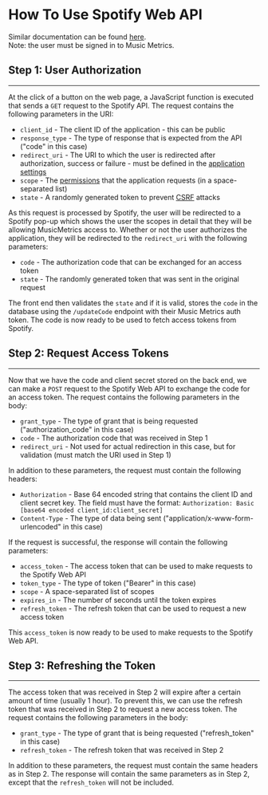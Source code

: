 # How To Use Spotify Web API
Similar documentation can be found [here](https://developer.spotify.com/documentation/general/guides/authorization/code-flow/).  
Note: the user must be signed in to Music Metrics.


## Step 1: User Authorization

---

At the click of a button on the web page, a JavaScript function is executed that sends a `GET` request to the
Spotify API. The request contains the following parameters in the URI:

  * `client_id` - The client ID of the application - this can be public
  * `response_type` - The type of response that is expected from the API ("code" in this case)
  * `redirect_uri` - The URI to which the user is redirected after authorization, success or failure - must be defined in the [application settings](https://developer.spotify.com/dashboard/applications)
  * `scope` - The [permissions](https://developer.spotify.com/documentation/general/guides/authorization/scopes/) that the application requests (in a space-separated list)
  * `state` - A randomly generated token to prevent [CSRF](https://en.wikipedia.org/wiki/Cross-site_request_forgery) attacks

As this request is processed by Spotify, the user will be redirected to a Spotify pop-up which shows the user the scopes
in detail that they will be allowing MusicMetrics access to. Whether or not the user authorizes the application, they will
be redirected to the `redirect_uri` with the following parameters:

  * `code` - The authorization code that can be exchanged for an access token
  * `state` - The randomly generated token that was sent in the original request

The front end then validates the `state` and if it is valid, stores the `code` in the database
using the `/updateCode` endpoint with their Music Metrics auth token. The code is now ready to be used to fetch
access tokens from Spotify.

## Step 2: Request Access Tokens

---

Now that we have the code and client secret stored on the back end, we can make a `POST` request to the Spotify Web API
to exchange the code for an access token. The request contains the following parameters in the body:

  * `grant_type` - The type of grant that is being requested ("authorization_code" in this case)
  * `code` - The authorization code that was received in Step 1
  * `redirect_uri` - Not used for actual redirection in this case, but for validation (must match the URI used in Step 1)

In addition to these parameters, the request must contain the following headers:

  * `Authorization` - Base 64 encoded string that contains the client ID and client secret key. The field must have the format: `Authorization: Basic [base64 encoded client_id:client_secret]`
  * `Content-Type` - The type of data being sent ("application/x-www-form-urlencoded" in this case)

If the request is successful, the response will contain the following parameters:

  * `access_token` - The access token that can be used to make requests to the Spotify Web API
  * `token_type` - The type of token ("Bearer" in this case)
  * `scope` - A space-separated list of scopes
  * `expires_in` - The number of seconds until the token expires
  * `refresh_token` - The refresh token that can be used to request a new access token

This `access_token` is now ready to be used to make requests to the Spotify Web API.

## Step 3: Refreshing the Token

---

The access token that was received in Step 2 will expire after a certain amount of time (usually 1 hour). To prevent this, we can use the
refresh token that was received in Step 2 to request a new access token. The request contains the following parameters in the body:

  * `grant_type` - The type of grant that is being requested ("refresh_token" in this case)
  * `refresh_token` - The refresh token that was received in Step 2

In addition to these parameters, the request must contain the same headers as in Step 2. The response will contain the same
parameters as in Step 2, except that the `refresh_token` will not be included.